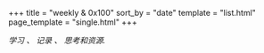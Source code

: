 +++
title = "weekly & 0x100"
sort_by = "date"
template = "list.html"
page_template = "single.html"
+++

*学习 、 记录 、 思考和资源.*
